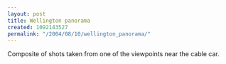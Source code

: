 ```yaml
---
layout: post
title: Wellington panorama
created: 1092143527
permalink: "/2004/08/10/wellington_panorama/"
---
```

Composite of shots taken from one of the viewpoints near the cable car.
